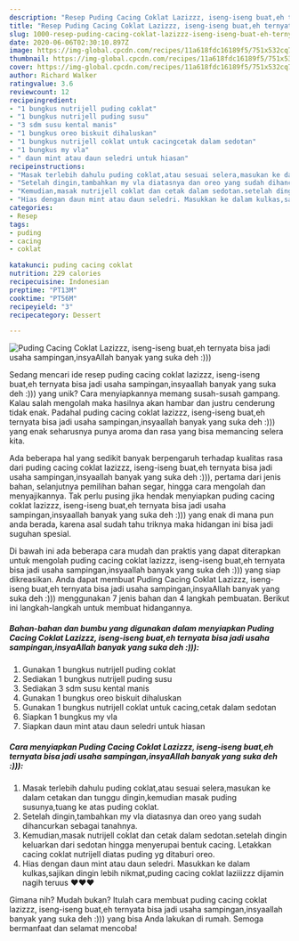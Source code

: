 ```yaml
---
description: "Resep Puding Cacing Coklat Lazizzz, iseng-iseng buat,eh ternyata bisa jadi usaha sampingan,insyaAllah banyak yang suka deh :))) yang Lezat Sekali"
title: "Resep Puding Cacing Coklat Lazizzz, iseng-iseng buat,eh ternyata bisa jadi usaha sampingan,insyaAllah banyak yang suka deh :))) yang Lezat Sekali"
slug: 1000-resep-puding-cacing-coklat-lazizzz-iseng-iseng-buat-eh-ternyata-bisa-jadi-usaha-sampingan-insyaallah-banyak-yang-suka-deh-yang-lezat-sekali
date: 2020-06-06T02:30:10.897Z
image: https://img-global.cpcdn.com/recipes/11a618fdc16189f5/751x532cq70/puding-cacing-coklat-lazizzz-iseng-iseng-buateh-ternyata-bisa-jadi-usaha-sampinganinsyaallah-bany-foto-resep-utama.jpg
thumbnail: https://img-global.cpcdn.com/recipes/11a618fdc16189f5/751x532cq70/puding-cacing-coklat-lazizzz-iseng-iseng-buateh-ternyata-bisa-jadi-usaha-sampinganinsyaallah-bany-foto-resep-utama.jpg
cover: https://img-global.cpcdn.com/recipes/11a618fdc16189f5/751x532cq70/puding-cacing-coklat-lazizzz-iseng-iseng-buateh-ternyata-bisa-jadi-usaha-sampinganinsyaallah-bany-foto-resep-utama.jpg
author: Richard Walker
ratingvalue: 3.6
reviewcount: 12
recipeingredient:
- "1 bungkus nutrijell puding coklat"
- "1 bungkus nutrijell puding susu"
- "3 sdm susu kental manis"
- "1 bungkus oreo biskuit dihaluskan"
- "1 bungkus nutrijell coklat untuk cacingcetak dalam sedotan"
- "1 bungkus my vla"
- " daun mint atau daun seledri untuk hiasan"
recipeinstructions:
- "Masak terlebih dahulu puding coklat,atau sesuai selera,masukan ke dalam cetakan dan tunggu dingin,kemudian masak puding susunya,tuang ke atas puding coklat."
- "Setelah dingin,tambahkan my vla diatasnya dan oreo yang sudah dihancurkan sebagai tanahnya."
- "Kemudian,masak nutrijell coklat dan cetak dalam sedotan.setelah dingin keluarkan dari sedotan hingga menyerupai bentuk cacing. Letakkan cacing coklat nutrijell diatas puding yg ditaburi oreo."
- "Hias dengan daun mint atau daun seledri. Masukkan ke dalam kulkas,sajikan dingin lebih nikmat,puding cacing coklat laziiizzz dijamin nagih teruus ♥♥♥"
categories:
- Resep
tags:
- puding
- cacing
- coklat

katakunci: puding cacing coklat 
nutrition: 229 calories
recipecuisine: Indonesian
preptime: "PT13M"
cooktime: "PT56M"
recipeyield: "3"
recipecategory: Dessert

---
```



![Puding Cacing Coklat Lazizzz, iseng-iseng buat,eh ternyata bisa jadi usaha sampingan,insyaAllah banyak yang suka deh :)))](https://img-global.cpcdn.com/recipes/11a618fdc16189f5/751x532cq70/puding-cacing-coklat-lazizzz-iseng-iseng-buateh-ternyata-bisa-jadi-usaha-sampinganinsyaallah-bany-foto-resep-utama.jpg)

Sedang mencari ide resep puding cacing coklat lazizzz, iseng-iseng buat,eh ternyata bisa jadi usaha sampingan,insyaallah banyak yang suka deh :))) yang unik? Cara menyiapkannya memang susah-susah gampang. Kalau salah mengolah maka hasilnya akan hambar dan justru cenderung tidak enak. Padahal puding cacing coklat lazizzz, iseng-iseng buat,eh ternyata bisa jadi usaha sampingan,insyaallah banyak yang suka deh :))) yang enak seharusnya punya aroma dan rasa yang bisa memancing selera kita.

Ada beberapa hal yang sedikit banyak berpengaruh terhadap kualitas rasa dari puding cacing coklat lazizzz, iseng-iseng buat,eh ternyata bisa jadi usaha sampingan,insyaallah banyak yang suka deh :))), pertama dari jenis bahan, selanjutnya pemilihan bahan segar, hingga cara mengolah dan menyajikannya. Tak perlu pusing jika hendak menyiapkan puding cacing coklat lazizzz, iseng-iseng buat,eh ternyata bisa jadi usaha sampingan,insyaallah banyak yang suka deh :))) yang enak di mana pun anda berada, karena asal sudah tahu triknya maka hidangan ini bisa jadi suguhan spesial.




Di bawah ini ada beberapa cara mudah dan praktis yang dapat diterapkan untuk mengolah puding cacing coklat lazizzz, iseng-iseng buat,eh ternyata bisa jadi usaha sampingan,insyaallah banyak yang suka deh :))) yang siap dikreasikan. Anda dapat membuat Puding Cacing Coklat Lazizzz, iseng-iseng buat,eh ternyata bisa jadi usaha sampingan,insyaAllah banyak yang suka deh :))) menggunakan 7 jenis bahan dan 4 langkah pembuatan. Berikut ini langkah-langkah untuk membuat hidangannya.

<!--inarticleads1-->

##### Bahan-bahan dan bumbu yang digunakan dalam menyiapkan Puding Cacing Coklat Lazizzz, iseng-iseng buat,eh ternyata bisa jadi usaha sampingan,insyaAllah banyak yang suka deh :))):

1. Gunakan 1 bungkus nutrijell puding coklat
1. Sediakan 1 bungkus nutrijell puding susu
1. Sediakan 3 sdm susu kental manis
1. Gunakan 1 bungkus oreo biskuit dihaluskan
1. Gunakan 1 bungkus nutrijell coklat untuk cacing,cetak dalam sedotan
1. Siapkan 1 bungkus my vla
1. Siapkan  daun mint atau daun seledri untuk hiasan




<!--inarticleads2-->

##### Cara menyiapkan Puding Cacing Coklat Lazizzz, iseng-iseng buat,eh ternyata bisa jadi usaha sampingan,insyaAllah banyak yang suka deh :))):

1. Masak terlebih dahulu puding coklat,atau sesuai selera,masukan ke dalam cetakan dan tunggu dingin,kemudian masak puding susunya,tuang ke atas puding coklat.
1. Setelah dingin,tambahkan my vla diatasnya dan oreo yang sudah dihancurkan sebagai tanahnya.
1. Kemudian,masak nutrijell coklat dan cetak dalam sedotan.setelah dingin keluarkan dari sedotan hingga menyerupai bentuk cacing. Letakkan cacing coklat nutrijell diatas puding yg ditaburi oreo.
1. Hias dengan daun mint atau daun seledri. Masukkan ke dalam kulkas,sajikan dingin lebih nikmat,puding cacing coklat laziiizzz dijamin nagih teruus ♥♥♥




Gimana nih? Mudah bukan? Itulah cara membuat puding cacing coklat lazizzz, iseng-iseng buat,eh ternyata bisa jadi usaha sampingan,insyaallah banyak yang suka deh :))) yang bisa Anda lakukan di rumah. Semoga bermanfaat dan selamat mencoba!
